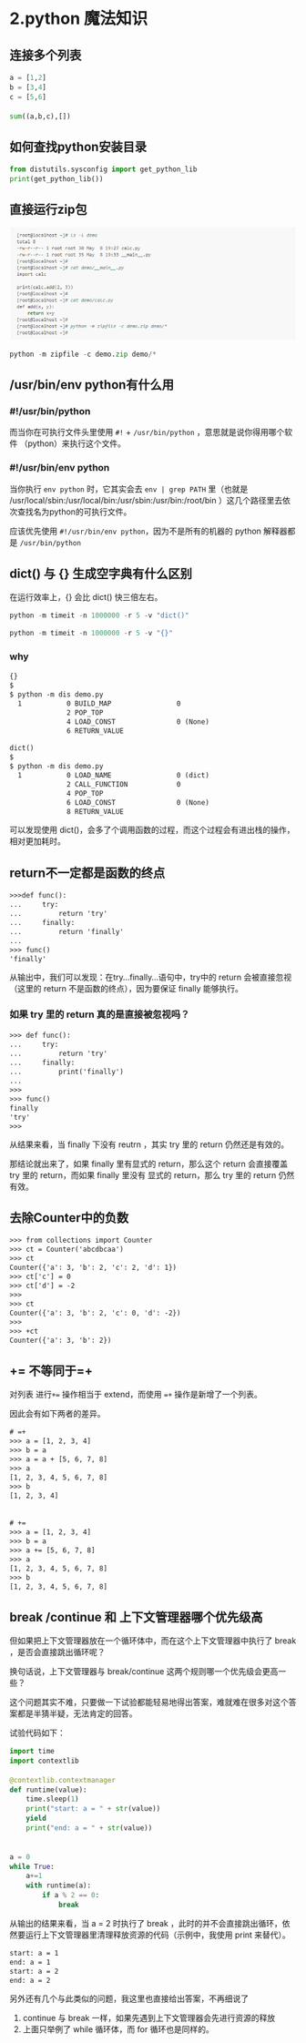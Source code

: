 # 2.python 魔法知识

## 连接多个列表

```python
a = [1,2]
b = [3,4]
c = [5,6]

sum((a,b,c),[])
```
## 如何查找python安装目录

```python
from distutils.sysconfig import get_python_lib
print(get_python_lib())
```

## 直接运行zip包

![](image/p02_magic.assets/20200812194811.png)

```python
python -m zipfile -c demo.zip demo/*
```

## /usr/bin/env python有什么用

### \#!/usr/bin/python



而当你在可执行文件头里使用 `#!` + `/usr/bin/python` ，意思就是说你得用哪个软件 （python）来执行这个文件。

### #!/usr/bin/env python

当你执行 `env python` 时，它其实会去 `env | grep PATH` 里（也就是 /usr/local/sbin:/usr/local/bin:/usr/sbin:/usr/bin:/root/bin ）这几个路径里去依次查找名为python的可执行文件。

应该优先使用 `#!/usr/bin/env python`，因为不是所有的机器的 python 解释器都是 `/usr/bin/python`

## dict() 与 {} 生成空字典有什么区别

在运行效率上，{} 会比 dict() 快三倍左右。

```python
python -m timeit -n 1000000 -r 5 -v "dict()"
```

```python
python -m timeit -n 1000000 -r 5 -v "{}"
```

### why

```
{}
$
$ python -m dis demo.py
  1           0 BUILD_MAP                0
              2 POP_TOP
              4 LOAD_CONST               0 (None)
              6 RETURN_VALUE
```

```
dict()
$
$ python -m dis demo.py
  1           0 LOAD_NAME                0 (dict)
              2 CALL_FUNCTION            0
              4 POP_TOP
              6 LOAD_CONST               0 (None)
              8 RETURN_VALUE
```

可以发现使用 dict()，会多了个调用函数的过程，而这个过程会有进出栈的操作，相对更加耗时。

## return不一定都是函数的终点

```
>>>def func():
...     try:
...         return 'try'
...     finally:
...         return 'finally'
...
>>> func()
'finally'
```

从输出中，我们可以发现：在try…finally…语句中，try中的 return 会被直接忽视（这里的 return 不是函数的终点），因为要保证 finally 能够执行。

### **如果 try 里的 return 真的是直接被忽视吗？**

```
>>> def func():
...     try:
...         return 'try'
...     finally:
...         print('finally')
...
>>>
>>> func()
finally
'try'
>>>
```

从结果来看，当 finally 下没有 reutrn ，其实 try 里的 return 仍然还是有效的。

那结论就出来了，如果 finally 里有显式的 return，那么这个 return 会直接覆盖 try 里的 return，而如果 finally 里没有 显式的 return，那么 try 里的 return 仍然有效。

## 去除Counter中的负数

```
>>> from collections import Counter
>>> ct = Counter('abcdbcaa')
>>> ct
Counter({'a': 3, 'b': 2, 'c': 2, 'd': 1})
>>> ct['c'] = 0
>>> ct['d'] = -2
>>>
>>> ct
Counter({'a': 3, 'b': 2, 'c': 0, 'd': -2})
>>>
>>> +ct
Counter({'a': 3, 'b': 2})
```

## += 不等同于=+

对列表 进行`+=` 操作相当于 extend，而使用 `=+` 操作是新增了一个列表。

因此会有如下两者的差异。

```
# =+
>>> a = [1, 2, 3, 4]
>>> b = a
>>> a = a + [5, 6, 7, 8]
>>> a
[1, 2, 3, 4, 5, 6, 7, 8]
>>> b
[1, 2, 3, 4]


# +=
>>> a = [1, 2, 3, 4]
>>> b = a
>>> a += [5, 6, 7, 8]
>>> a
[1, 2, 3, 4, 5, 6, 7, 8]
>>> b
[1, 2, 3, 4, 5, 6, 7, 8]
```

## break /continue 和 上下文管理器哪个优先级高

但如果把上下文管理器放在一个循环体中，而在这个上下文管理器中执行了 break ，是否会直接跳出循环呢？

换句话说，上下文管理器与 break/continue 这两个规则哪一个优先级会更高一些？

这个问题其实不难，只要做一下试验都能轻易地得出答案，难就难在很多对这个答案都是半猜半疑，无法肯定的回答。

试验代码如下：

```python
import time
import contextlib

@contextlib.contextmanager
def runtime(value):
    time.sleep(1)
    print("start: a = " + str(value))
    yield
    print("end: a = " + str(value))


a = 0
while True:
    a+=1
    with runtime(a):
        if a % 2 == 0:
            break
```

从输出的结果来看，当 a = 2 时执行了 break ，此时的并不会直接跳出循环，依然要运行上下文管理器里清理释放资源的代码（示例中，我使用 print 来替代）。

```
start: a = 1
end: a = 1
start: a = 2
end: a = 2
```

另外还有几个与此类似的问题，我这里也直接给出答案，不再细说了

1. continue 与 break 一样，如果先遇到上下文管理器会先进行资源的释放
2. 上面只举例了 while 循环体，而 for 循环也是同样的。